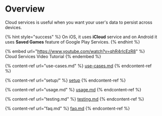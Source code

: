 # Overview

Cloud services is useful when you want your user's data to persist across devices.

{% hint style="success" %}
On iOS, it uses **iCloud** service and on Android it uses **Saved Games** feature of Google Play Services.
{% endhint %}

{% embed url="https://www.youtube.com/watch?v=qhR4rIcEzR8" %}
Cloud Services Video Tutorial
{% endembed %}

{% content-ref url="use-cases.md" %}
[use-cases.md](use-cases.md)
{% endcontent-ref %}

{% content-ref url="setup/" %}
[setup](setup/)
{% endcontent-ref %}

{% content-ref url="usage.md" %}
[usage.md](usage.md)
{% endcontent-ref %}

{% content-ref url="testing.md" %}
[testing.md](testing.md)
{% endcontent-ref %}

{% content-ref url="faq.md" %}
[faq.md](faq.md)
{% endcontent-ref %}



